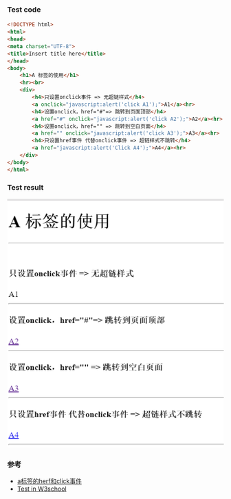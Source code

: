 ### Test code

```html
<!DOCTYPE html>
<html>
<head>
<meta charset="UTF-8">
<title>Insert title here</title>
</head>
<body>
    <h1>A 标签的使用</h1>
    <hr><br>
    <div>
        <h4>只设置onclick事件 => 无超链样式</h4>
        <a onclick="javascript:alert('click A1');">A1</a><hr>
        <h4>设置onclick，href="#"=> 跳转到页面顶部</h4>
        <a href="#" onclick="javascript:alert('click A2');">A2</a><hr>
        <h4>设置onclick，href="" => 跳转到空白页面</h4>
        <a href="" onclick="javascript:alert('click A3');">A3</a><hr>
        <h4>只设置href事件 代替onclick事件 => 超链样式不跳转</h4>
        <a href="javascript:alert('Click A4');">A4</a><hr>
    </div>
</body>
</html>
```

### Test result
![Test Result](https://github.com/StephenTao/stephen-books/blob/master/html/testA.PNG)


### 参考
* [a标签的herf和click事件](https://www.cnblogs.com/zbx123/p/3495300.html)
* [Test in W3school](http://www.w3school.com.cn/tiy/t.asp?f=html_a_download)
